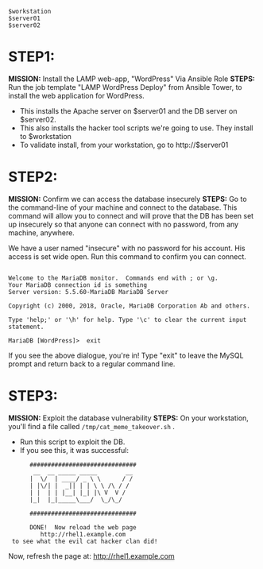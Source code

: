 ```Copy / replace these terms with the server hostnames or IPs that we finalize in the lab:
$workstation
$server01
$server02
```

# STEP1:
__MISSION:__  Install the LAMP web-app, "WordPress" Via Ansible Role
__STEPS:__	Run the job template "LAMP WordPress Deploy" from Ansible Tower, to install the web application for WordPress.  
- This installs the Apache server on $server01 and the DB server on $server02.
- This also installs the hacker tool scripts we're going to use.  They install to $workstation
- To validate install, from your workstation, go to http://$server01


# STEP2:	
__MISSION:__  Confirm we can access the database insecurely
__STEPS:__	Go to the command-line of your machine and connect to the database.  This command will allow you to connect and will prove that the DB has been set up insecurely so that anyone can connect with no password, from any machine, anywhere.

We have a user named "insecure" with no password for his account.  His access is set wide open.  Run this command to confirm you can connect.


```mysql WordPress -h rhel2.example.com -u insecure

Welcome to the MariaDB monitor.  Commands end with ; or \g.
Your MariaDB connection id is something
Server version: 5.5.60-MariaDB MariaDB Server

Copyright (c) 2000, 2018, Oracle, MariaDB Corporation Ab and others.

Type 'help;' or '\h' for help. Type '\c' to clear the current input statement.

MariaDB [WordPress]>  exit
```

If you see the above dialogue, you're in!  Type "exit" to leave the MySQL prompt and return back to a regular command line.


# STEP3:	
__MISSION:__  Exploit the database vulnerability
__STEPS:__	On your workstation, you'll find a file called `/tmp/cat_meme_takeover.sh` .
- Run this script to exploit the DB.
- If you see this, it was successful:
```
      ##############################
       __  __ _____ _____        __ 
      |  \/  | ____/ _ \ \      / / 
      | |\/| |  _|| | | \ \ /\ / /  
      | |  | | |__| |_| |\ V  V /   
      |_|  |_|_____\___/  \_/\_/    
   	       	       	       	  
      ##############################
                                    
      DONE!  Now reload the web page
         http://rhel1.example.com    
 to see what the evil cat hacker clan did!

```

Now, refresh the page at:  http://rhel1.example.com

